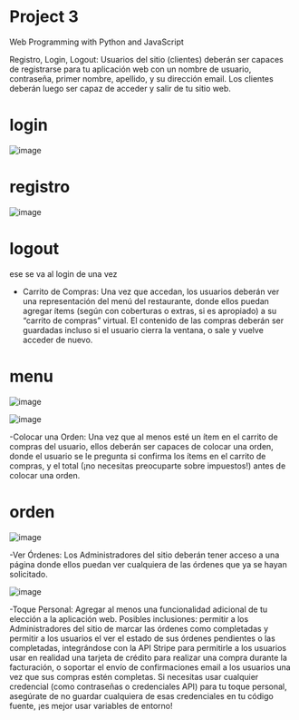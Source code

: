# Project 3

Web Programming with Python and JavaScript

Registro, Login, Logout: Usuarios del sitio (clientes) deberán ser capaces de registrarse para tu aplicación web con un nombre de usuario, contraseña, primer nombre, apellido, y su dirección email. Los clientes deberán luego ser capaz de acceder y salir de tu sitio web.

# login

![image](https://user-images.githubusercontent.com/74506004/174460573-7dba3e4f-29c9-4abf-bb52-53dd111fed73.png)

# registro

![image](https://user-images.githubusercontent.com/74506004/174460748-12472f22-8001-448b-a306-14717bd1f934.png)

# logout

ese se va al login de una vez

- Carrito de Compras: Una vez que accedan, los usuarios deberán ver una representación del menú del restaurante, donde ellos puedan agregar ítems (según con coberturas o extras, si es apropiado) a su “carrito de compras” virtual. El contenido de las compras deberán ser guardadas incluso si el usuario cierra la ventana, o sale y vuelve acceder de nuevo.


# menu
![image](https://user-images.githubusercontent.com/74506004/174460769-017e033c-60b1-4ca8-8388-614b1bf2c17b.png)

![image](https://user-images.githubusercontent.com/74506004/174460780-8f06e70c-d975-4998-9a2a-ffa5713ac99c.png)

-Colocar una Orden: Una vez que al menos esté un ítem en el carrito de compras del usuario, ellos deberán ser capaces de colocar una orden, donde el usuario se le pregunta si confirma los ítems en el carrito de compras, y el total (¡no necesitas preocuparte sobre impuestos!) antes de colocar una orden.

# orden

![image](https://user-images.githubusercontent.com/74506004/174461251-79bb7743-a390-4b8c-a6d2-88ff08bf8b0f.png)


-Ver Órdenes: Los Administradores del sitio deberán tener acceso a una página donde ellos puedan ver cualquiera de las órdenes que ya se hayan solicitado.

![image](https://user-images.githubusercontent.com/74506004/174461308-5c23cc78-3b5b-4578-b90d-2e05fd1ffa5d.png)


-Toque Personal: Agregar al menos una funcionalidad adicional de tu elección a la aplicación web. Posibles inclusiones: permitir a los Administradores del sitio de marcar las órdenes como completadas y permitir a los usuarios el ver el estado de sus órdenes pendientes o las completadas, integrándose con la API Stripe para permitirle a los usuarios usar en realidad una tarjeta de crédito para realizar una compra durante la facturación, o soportar el envío de confirmaciones email a los usuarios una vez que sus compras estén completas. Si necesitas usar cualquier credencial (como contraseñas o credenciales API) para tu toque personal, asegúrate de no guardar cualquiera de esas credenciales en tu código fuente, ¡es mejor usar variables de entorno!
